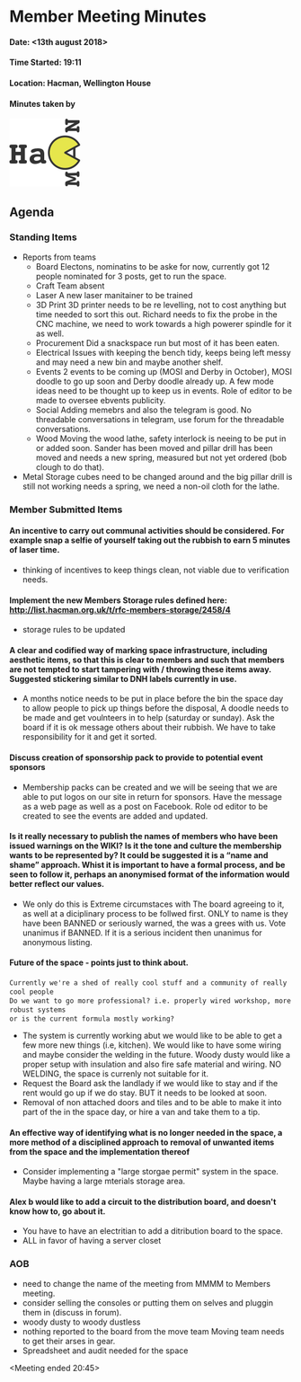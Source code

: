 # Member Meeting Minutes
#### Date: <13th august 2018>
#### Time Started: 19:11
#### Location: Hacman, Wellington House
#### Minutes taken by <Bunnygirl>
![](https://raw.githubusercontent.com/HACManchester/Branding/master/Logos/PNG/126/hackspace-dgrey.png)
## Agenda
### Standing Items
* Reports from teams
  * Board
Electons, nominatins to be aske for now, currently got 12 people nominated for 3 posts, get to run the space. 
  * Craft
Team absent
  * Laser
A new laser manitainer to be trained
  * 3D Print
3D printer needs to be re levelling, not to cost anything but time needed to sort this out. Richard needs to fix the probe in the CNC machine, we need to work towards a high powerer spindle for it as well. 
  * Procurement
Did a snackspace run but most of it has been eaten. 
  * Electrical
Issues with keeping the bench tidy, keeps being left messy and may need a new bin and maybe another shelf. 
  * Events
2 events to be coming up (MOSI and Derby in October), MOSI doodle to go up soon and Derby doodle already up. A few mode ideas need to be thought up to keep us in events. Role of editor to be made to oversee ebvents publicity. 
  * Social
Adding memebrs and also the telegram is good. No threadable conversations in telegram, use forum for the threadable conversations.
  * Wood
Moving the wood lathe, safety interlock is neeing to be put in or added soon. Sander has been moved and pillar drill has been moved and needs a new spring, measured but not yet ordered (bob clough to do that). 
* Metal
Storage cubes need to be changed around and the big pillar drill is still not working needs a spring, we need a non-oil cloth for the lathe. 

### Member Submitted Items
#### An incentive to carry out communal activities should be considered. For example snap a selfie of yourself taking out the rubbish to earn 5 minutes of laser time.  
* thinking of incentives to keep things clean, not viable due to verification needs.

#### Implement the new Members Storage rules defined here: http://list.hacman.org.uk/t/rfc-members-storage/2458/4
* storage rules to be updated

#### A clear and codified way of marking space infrastructure, including aesthetic items, so that this is clear to members and such that members are not tempted to start tampering with / throwing these items away. Suggested stickering similar to DNH labels currently in use. 
* A months notice needs to be put in place before the bin the space day to allow people to pick up things before the disposal, A doodle needs to be made and get voulnteers in to help (saturday or sunday). Ask the board if it is ok message others about their rubbish. We have to take responsibility for it and get it sorted. 

#### Discuss creation of sponsorship pack to provide to potential event sponsors 
* Membership packs can be created and we will be seeing that we are able to put logos on our site in return for sponsors. Have the message as a web page as well as a post on Facebook. Role od editor to be created to see the events are added and updated. 

#### Is it really necessary to publish the names of members who have been issued warnings on the WIKI? Is it the tone and culture the membership wants to be represented by? It could be suggested it is a “name and shame” approach. Whist it is important to have a formal process, and be seen to follow it, perhaps an anonymised format of the information would better reflect our values. 
* We only do this is Extreme circumstaces with The board agreeing to it, as well at a diciplinary process to be follwed first. ONLY to name is they have been BANNED or seriously warned, the was a grees with us. Vote unanimus if BANNED. If it is a serious incident then unanimus for anonymous listing. 

#### Future of the space - points just to think about.
    Currently we're a shed of really cool stuff and a community of really cool people
    Do we want to go more professional? i.e. properly wired workshop, more robust systems
    or is the current formula mostly working?

* The system is currently working abut we would like to be able to get a few more new things (i.e, kitchen). We would like to have some wiring and maybe consider the welding in the future. Woody dusty would like a proper setup with insulation and also fire safe material and wiring. NO WELDING, the space is currenly not suitable for it. 
* Request the Board ask the landlady if we would like to stay and if the rent would go up if we do stay. BUT it needs to be looked at soon.
* Removal of non attached doors and tiles and to be able to make it into part of the in the space day, or hire a van and take them to a tip. 

#### An effective way of identifying what is no longer needed in the space, a more method of a disciplined approach to removal of unwanted items from the space and the implementation thereof 
* Consider implementing a "large storgae permit" system in the space. Maybe having a large mterials storage area.

#### Alex b would like to add a circuit to the distribution board, and doesn't know how to, go about it. 
* You have to have an electritian to add a ditribution board to the space. 
* ALL in favor of having a server closet

### AOB
 * need to change the name of the meeting from MMMM to Members meeting.
* consider selling the consoles or putting them on selves and pluggin them in (discuss in forum).
* woody dusty to woody dustless
* nothing reported to the board from the move team Moving team needs to get their arses in gear.
* Spreadsheet and audit needed for the space

<Meeting ended 20:45>
